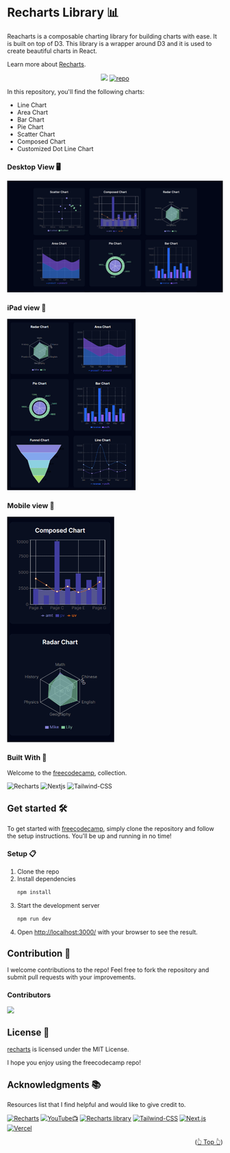 <div id="top"></div>

# Recharts Library 📊

Reacharts is a composable charting library for building charts with ease. It is built on top of D3. This library is a wrapper around D3 and it is used to create beautiful charts in React.

Learn more about [Recharts](http://recharts.org/en-US/).

<div align="center">

[![](https://img.shields.io/badge/View%20Demo-000?style=for-the-badge&logo=Google-Chrome&logoColor=white)](https://recharts.jpdiaz.dev/)
[![repo](https://img.shields.io/badge/View%20Code-000?style=for-the-badge&logo=GitHub&logoColor=white)](https://stackblitz.com/github.com/JuanPabloDiaz/recharts)

</div>

In this repository, you'll find the following charts:

- Line Chart
- Area Chart
- Bar Chart
- Pie Chart
- Scatter Chart
- Composed Chart
- Customized Dot Line Chart

### Desktop View 🖥️

<img src="./src/assets/images/desktop.png" width="" />

### iPad view 📱

<img src="./src/assets/images/ipad.png" width="300" />

### Mobile view 📱

<img src="./src/assets/images/phone.png" width="250" />

### Built With 🔑

Welcome to the [freecodecamp](https://freecodecamp.jpdiaz.dev), collection.

![Recharts](https://img.shields.io/badge/Recharts-61DAFB.svg?style=for-the-badge&logo=Recharts&logoColor=black)
![Nextjs](https://img.shields.io/badge/Next.js-000?style=for-the-badge&logo=Next.js&logoColor=white)
![Tailwind-CSS](https://img.shields.io/badge/Tailwind%20CSS-06B6D4.svg?style=for-the-badge&logo=Tailwind-CSS&logoColor=white)

## Get started 🛠️

To get started with [freecodecamp](https://freecodecamp.jpdiaz.dev), simply clone the repository and follow the setup instructions. You'll be up and running in no time!

### Setup 📋

1. Clone the repo
2. Install dependencies
   ```sh
   npm install
   ```
3. Start the development server
   ```sh
   npm run dev
   ```
4. Open [http://localhost:3000/](http://localhost:3000/) with your browser to see the result.

## Contribution 🤝

I welcome contributions to the repo! Feel free to fork the repository and submit pull requests with your improvements.

### Contributors

<a href="https://github.com/JuanPabloDiaz/recharts/graphs/contributors"><img src="https://contrib.rocks/image?repo=JuanPabloDiaz/recharts" /></a><!-- Made with [contrib.rocks](https://contrib.rocks). -->

## License 📜

[recharts](https://recharts.jpdiaz.dev) is licensed under the MIT License.

I hope you enjoy using the freecodecamp repo!

<!-- ACKNOWLEDGMENTS -->

## Acknowledgments 📚

Resources list that I find helpful and would like to give credit to.

[![Recharts](https://img.shields.io/badge/Recharts-61DAFB.svg?style=for-the-badge&logo=Recharts&logoColor=black)](http://recharts.org/en-US/)
[![YouTube📺](https://img.shields.io/badge/YouTube-FF0000.svg?style=for-the-badge&logo=YouTube&logoColor=white)](https://www.youtube.com/watch?v=Fu_YFp-9xoQ)
[![Recharts library](https://img.shields.io/badge/Recharts%20library-000?style=for-the-badge&logo=GitHub&logoColor=white)](https://github.com/CodeSnaps/recharts-library)
[![Tailwind-CSS](https://img.shields.io/badge/Tailwind%20CSS-06B6D4.svg?style=for-the-badge&logo=Tailwind-CSS&logoColor=white)](https://tailwindcss.com/)
[![Next.js](https://img.shields.io/badge/Next.js-000?style=for-the-badge&logo=Next.js&logoColor=white)](https://nextjs.org/)
[![Vercel](https://img.shields.io/badge/Vercel-000?style=for-the-badge&logo=Vercel&logoColor=white)](https://vercel.com/)

<p align="right">(<a href="#top">👆 Top 👆</a>)</p>
